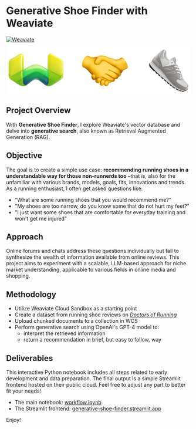 # Generative Shoe Finder with Weaviate

[![Weaviate](https://img.shields.io/static/v1?label=Built%20with&message=Weaviate&color=green&style=flat-square)](https://weaviate.io/) 

![Weaviate handshakes running shoes](utils/hero.png)

## Project Overview

With **Generative Shoe Finder**, I explore Weaviate's vector database and delve into **generative search**, also known as Retrieval Augmented Generation (RAG).


## Objective

The goal is to create a simple use case: **recommending running shoes in a understandable way for those non-runnerds too** –that is, also for the unfamiliar with various brands, models, goals, fits, innovations and trends. As a running enthusiast, I often get asked questions like:

- "What are some running shoes that you would recommend me?"
- "My shoes are too narrow, do you know some that do not hurt my feet?"
- "I just want some shoes that are comfortable for everyday training and won't get me injured"


## Approach

Online forums and chats address these questions individually but fail to synthesize the wealth of information available from online reviews. This project aims to experiment with a scalable, LLM-based approach for niche market understanding, applicable to various fields in online media and shopping.


## Methodology

- Utilize Weaviate Cloud Sandbox as a starting point
- Create a dataset from running shoe reviews on [*Doctors of Running*](https://www.doctorsofrunning.com/)
- Upload chunked documents to a collection in WCS
- Perform generative search using OpenAI's GPT-4 model to:
  - interpret the retrieved information
  - return a recommendation in brief, but easy to follow, way


## Deliverables

This interactive Python notebook includes all steps related to early development and data preparation. The final output is a simple Streamlit frontend hosted on their public cloud. Feel free to adjust any part to better fit your needs!

- The main notebook: [workflow.ipynb](workflow/workflow.ipynb)
- The Streamlit frontend: [generative-shoe-finder.streamlit.app](https://generative-shoe-finder.streamlit.app/)

Enjoy!
